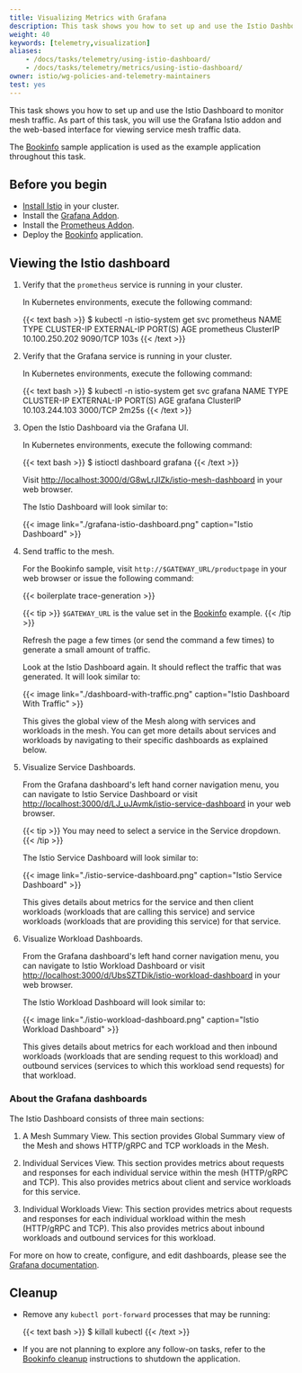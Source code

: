 ```yaml
---
title: Visualizing Metrics with Grafana
description: This task shows you how to set up and use the Istio Dashboard to monitor mesh traffic.
weight: 40
keywords: [telemetry,visualization]
aliases:
    - /docs/tasks/telemetry/using-istio-dashboard/
    - /docs/tasks/telemetry/metrics/using-istio-dashboard/
owner: istio/wg-policies-and-telemetry-maintainers
test: yes
---
```


This task shows you how to set up and use the Istio Dashboard to monitor mesh
traffic. As part of this task, you will use the Grafana Istio addon and
the web-based interface for viewing service mesh traffic data.

The [Bookinfo](/docs/examples/bookinfo/) sample application is used as
the example application throughout this task.

## Before you begin

* [Install Istio](/docs/setup) in your cluster.
* Install the [Grafana Addon](/docs/ops/integrations/grafana/#option-1-quick-start).
* Install the [Prometheus Addon](/docs/ops/integrations/prometheus/#option-1-quick-start).
* Deploy the [Bookinfo](/docs/examples/bookinfo/) application.

## Viewing the Istio dashboard

1.  Verify that the `prometheus` service is running in your cluster.

    In Kubernetes environments, execute the following command:

    {{< text bash >}}
    $ kubectl -n istio-system get svc prometheus
    NAME         TYPE        CLUSTER-IP       EXTERNAL-IP   PORT(S)    AGE
    prometheus   ClusterIP   10.100.250.202   <none>        9090/TCP   103s
    {{< /text >}}

1.  Verify that the Grafana service is running in your cluster.

    In Kubernetes environments, execute the following command:

    {{< text bash >}}
    $ kubectl -n istio-system get svc grafana
    NAME      TYPE        CLUSTER-IP       EXTERNAL-IP   PORT(S)    AGE
    grafana   ClusterIP   10.103.244.103   <none>        3000/TCP   2m25s
    {{< /text >}}

1.  Open the Istio Dashboard via the Grafana UI.

    In Kubernetes environments, execute the following command:

    {{< text bash >}}
    $ istioctl dashboard grafana
    {{< /text >}}

    Visit [http://localhost:3000/d/G8wLrJIZk/istio-mesh-dashboard](http://localhost:3000/d/G8wLrJIZk/istio-mesh-dashboard) in your web browser.

    The Istio Dashboard will look similar to:

    {{< image link="./grafana-istio-dashboard.png" caption="Istio Dashboard" >}}

1.  Send traffic to the mesh.

    For the Bookinfo sample, visit `http://$GATEWAY_URL/productpage` in your web
    browser or issue the following command:

    {{< boilerplate trace-generation >}}

    {{< tip >}}
    `$GATEWAY_URL` is the value set in the [Bookinfo](/docs/examples/bookinfo/) example.
    {{< /tip >}}

    Refresh the page a few times (or send the command a few times) to generate a
    small amount of traffic.

    Look at the Istio Dashboard again. It should reflect the traffic that was
    generated. It will look similar to:

    {{< image link="./dashboard-with-traffic.png" caption="Istio Dashboard With Traffic" >}}

    This gives the global view of the Mesh along with services and workloads in the mesh.
    You can get more details about services and workloads by navigating to their specific dashboards as explained below.

1.  Visualize Service Dashboards.

    From the Grafana dashboard's left hand corner navigation menu, you can navigate to Istio Service Dashboard or visit
    [http://localhost:3000/d/LJ_uJAvmk/istio-service-dashboard](http://localhost:3000/d/LJ_uJAvmk/istio-service-dashboard) in your web browser.

    {{< tip >}}
    You may need to select a service in the Service dropdown.
    {{< /tip >}}

    The Istio Service Dashboard will look similar to:

    {{< image link="./istio-service-dashboard.png" caption="Istio Service Dashboard" >}}

    This gives details about metrics for the service and then client workloads (workloads that are calling this service)
    and service workloads (workloads that are providing this service) for that service.

1.  Visualize Workload Dashboards.

    From the Grafana dashboard's left hand corner navigation menu, you can navigate to Istio Workload Dashboard or visit
    [http://localhost:3000/d/UbsSZTDik/istio-workload-dashboard](http://localhost:3000/d/UbsSZTDik/istio-workload-dashboard) in your web browser.

    The Istio Workload Dashboard will look similar to:

    {{< image link="./istio-workload-dashboard.png" caption="Istio Workload Dashboard" >}}

    This gives details about metrics for each workload and then inbound workloads (workloads that are sending request to
    this workload) and outbound services (services to which this workload send requests) for that workload.

### About the Grafana dashboards

The Istio Dashboard consists of three main sections:

1. A Mesh Summary View. This section provides Global Summary view of the Mesh and shows HTTP/gRPC and TCP
   workloads in the Mesh.

1. Individual Services View. This section provides metrics about requests and
   responses for each individual service within the mesh (HTTP/gRPC and TCP).
   This also provides metrics about client and service workloads for this service.

1. Individual Workloads View: This section provides metrics about requests and
   responses for each individual workload within the mesh (HTTP/gRPC and TCP).
   This also provides metrics about inbound workloads and outbound services for this workload.

For more on how to create, configure, and edit dashboards, please see the
[Grafana documentation](https://docs.grafana.org/).

## Cleanup

*   Remove any `kubectl port-forward` processes that may be running:

    {{< text bash >}}
    $ killall kubectl
    {{< /text >}}

* If you are not planning to explore any follow-on tasks, refer to the
[Bookinfo cleanup](/docs/examples/bookinfo/#cleanup) instructions
to shutdown the application.
